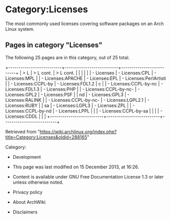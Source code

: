 Category:Licenses
=================

The most commonly used licenses covering software packages on an Arch
Linux system.

Pages in category "Licenses"
----------------------------

The following 25 pages are in this category, out of 25 total.

+--------------------------+--------------------------+--------------------------+
| > L                      | > L cont.                | > L cont.                |
|                          |                          |                          |
| -   Licenses             | -   Licenses:CPL         | -   Licenses:MPL         |
| -   Licenses:APACHE      | -   Licenses:EPL         | -   Licenses:PerlArtisti |
| -   Licenses:CCPL-by     | -   Licenses:FDL1.2      | c                        |
| -   Licenses:CCPL-by-nc  | -   Licenses:FDL1.3      | -   Licenses:PHP         |
| -   Licenses:CCPL-by-nc- | -   Licenses:GPL2        | -   Licenses:PSF         |
| nd                       | -   Licenses:GPL3        | -   Licenses:RALINK      |
| -   Licenses:CCPL-by-nc- | -   Licenses:LGPL2.1     | -   Licenses:RUBY        |
| sa                       | -   Licenses:LGPL3       | -   Licenses:ZPL         |
| -   Licenses:CCPL-by-nd  | -   Licenses:LPPL        |                          |
| -   Licenses:CCPL-by-sa  |                          |                          |
| -   Licenses:CDDL        |                          |                          |
+--------------------------+--------------------------+--------------------------+

Retrieved from
"https://wiki.archlinux.org/index.php?title=Category:Licenses&oldid=288165"

Category:

-   Development

-   This page was last modified on 15 December 2013, at 16:26.
-   Content is available under GNU Free Documentation License 1.3 or
    later unless otherwise noted.
-   Privacy policy
-   About ArchWiki
-   Disclaimers
